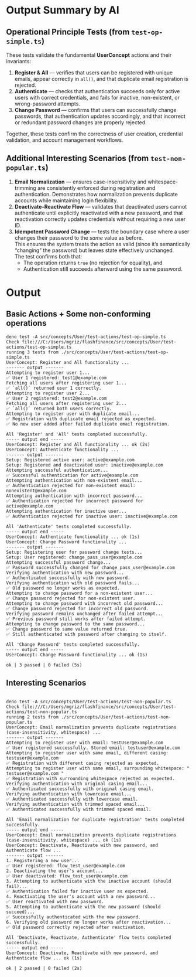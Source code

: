 # Output Summary by AI
## Operational Principle Tests (from `test-op-simple.ts`)
These tests validate the fundamental **UserConcept** actions and their invariants:
1. **Register & All** — verifies that users can be registered with unique emails, appear correctly in `all()`, and that duplicate email registration is rejected.  
2. **Authenticate** — checks that authentication succeeds only for active users with correct credentials, and fails for inactive, non-existent, or wrong-password attempts.  
3. **Change Password** — confirms that users can successfully change passwords, that authentication updates accordingly, and that incorrect or redundant password changes are properly rejected.

Together, these tests confirm the correctness of user creation, credential validation, and account management workflows.

## Additional Interesting Scenarios (from `test-non-popular.ts`)
1. **Email Normalization** — ensures case-insensitivity and whitespace-trimming are consistently enforced during registration and authentication. Demonstrates how normalization prevents duplicate accounts while maintaining login flexibility.  
2. **Deactivate–Reactivate Flow** — validates that deactivated users cannot authenticate until explicitly reactivated with a new password, and that reactivation correctly updates credentials without requiring a new user ID.
3. **Idempotent Password Change** — tests the boundary case where a user changes their password to the *same* value as before.  
   This ensures the system treats the action as valid (since it’s semantically “changing” the password) but leaves state effectively unchanged.  
   The test confirms both that:
   - The operation returns `true` (no rejection for equality), and  
   - Authentication still succeeds afterward using the same password.  


# Output
## Basic Actions + Some non-conforming operations

```
deno test -A src/concepts/User/test-actions/test-op-simple.ts
Check file:///C:/Users/mgriz/flashfinance/src/concepts/User/test-actions/test-op-simple.ts
running 3 tests from ./src/concepts/User/test-actions/test-op-simple.ts
UserConcept: Register and All functionality ...
------- output -------
Attempting to register user 1...
✅ User 1 registered: test1@example.com
Fetching all users after registering user 1...
✅ `all()` returned user 1 correctly.
Attempting to register user 2...
✅ User 2 registered: test2@example.com
Fetching all users after registering user 2...
✅ `all()` returned both users correctly.
Attempting to register user with duplicate email...
✅ Registration with duplicate email rejected as expected.
✅ No new user added after failed duplicate email registration.

All 'Register' and 'All' tests completed successfully.
----- output end -----
UserConcept: Register and All functionality ... ok (2s)
UserConcept: Authenticate functionality ...
------- output -------
Setup: Registered active user: active@example.com
Setup: Registered and deactivated user: inactive@example.com
Attempting successful authentication...
✅ Successful authentication for active@example.com
Attempting authentication with non-existent email...
✅ Authentication rejected for non-existent email: nonexistent@example.com
Attempting authentication with incorrect password...
✅ Authentication rejected for incorrect password for active@example.com
Attempting authentication for inactive user...
✅ Authentication rejected for inactive user: inactive@example.com

All 'Authenticate' tests completed successfully.
----- output end -----
UserConcept: Authenticate functionality ... ok (1s)
UserConcept: Change Password functionality ...
------- output -------
Setup: Registering user for password change tests...
Setup: User registered: change_pass_user@example.com
Attempting successful password change...
✅ Password successfully changed for change_pass_user@example.com
Verifying authentication with new password...
✅ Authenticated successfully with new password.
Verifying authentication with old password fails...
✅ Old password no longer works as expected.
Attempting to change password for a non-existent user...
✅ Change password rejected for non-existent user.
Attempting to change password with incorrect old password...
✅ Change password rejected for incorrect old password.
Verifying password remains unchanged after failed attempt...
✅ Previous password still works after failed attempt.
Attempting to change password to the same password...
✅ Change password to same value returned true.
✅ Still authenticated with password after changing to itself.

All 'Change Password' tests completed successfully.
----- output end -----
UserConcept: Change Password functionality ... ok (1s)

ok | 3 passed | 0 failed (5s)

```


## Interesting Scenarios

```

deno test -A src/concepts/User/test-actions/test-non-popular.ts
Check file:///C:/Users/mgriz/flashfinance/src/concepts/User/test-actions/test-non-popular.ts
running 2 tests from ./src/concepts/User/test-actions/test-non-popular.ts
UserConcept: Email normalization prevents duplicate registrations (case-insensitivity, whitespace) ...
------- output -------
Attempting to register user with email: TestUser@example.com
✅ User registered successfully. Stored email: testuser@example.com
Attempting to register user with same email, different casing: testuser@example.com
✅ Registration with different casing rejected as expected.
Attempting to register user with same email, surrounding whitespace: " testuser@example.com "
✅ Registration with surrounding whitespace rejected as expected.
Verifying authentication with original casing email...
✅ Authenticated successfully with original casing email.
Verifying authentication with lowercase email...
✅ Authenticated successfully with lowercase email.
Verifying authentication with trimmed spaced email...
✅ Authenticated successfully with trimmed spaced email.

All 'Email normalization for duplicate registration' tests completed successfully.
----- output end -----
UserConcept: Email normalization prevents duplicate registrations (case-insensitivity, whitespace) ... ok (1s)
UserConcept: Deactivate, Reactivate with new password, and Authenticate flow ...
------- output -------
1. Registering a new user...
✅ User registered: flow_test_user@example.com
2. Deactivating the user's account...
✅ User deactivated: flow_test_user@example.com
3. Attempting to authenticate with the inactive account (should fail)...
✅ Authentication failed for inactive user as expected.
4. Reactivating the user's account with a new password...
✅ User reactivated with new password.
5. Attempting to authenticate with the new password (should succeed)...
✅ Successfully authenticated with the new password.
6. Verifying old password no longer works after reactivation...
✅ Old password correctly rejected after reactivation.

All 'Deactivate, Reactivate, Authenticate' flow tests completed successfully.
----- output end -----
UserConcept: Deactivate, Reactivate with new password, and Authenticate flow ... ok (1s)

ok | 2 passed | 0 failed (2s)

```